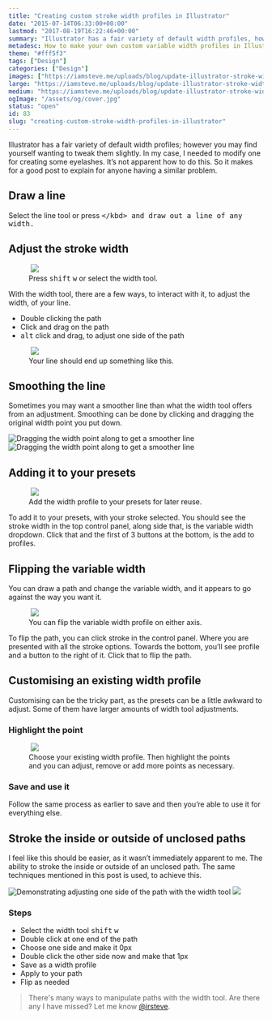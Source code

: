 ```yaml
---
title: "Creating custom stroke width profiles in Illustrator"
date: "2015-07-14T06:33:00+00:00"
lastmod: "2017-08-19T16:22:46+00:00"
summary: "Illustrator has a fair variety of default width profiles, however you may find yourself wanting to tweak them slightly. In my case I needed to tweak one, for creating some eyelashes. It’s not apparent how to do this. So it makes for a good post to explain for anyone having a similar problem."
metadesc: How to make your own custom variable width profiles in Illustrator. Handy for adding a stroke to the inside or outside of an unclosed path or hair for brushes."
theme: "#fff5f3"
tags: ["Design"]
categories: ["Design"]
images: ["https://iamsteve.me/uploads/blog/update-illustrator-stroke-width-featured-image%402x.png"]
large: "https://iamsteve.me/uploads/blog/update-illustrator-stroke-width-featured-image%402x.png"
medium: "https://iamsteve.me/uploads/blog/update-illustrator-stroke-width-featured-image-medium%402x.png"
ogImage: "/assets/og/cover.jpg"
status: "open"
id: 83
slug: "creating-custom-stroke-width-profiles-in-illustrator"
---
```


Illustrator has a fair variety of default width profiles; however you may find yourself wanting to tweak them slightly. In my case, I needed to modify one for creating some eyelashes. It’s not apparent how to do this. So it makes for a good post to explain for anyone having a similar problem.

## Draw a line
Select the line tool or press <kbd>\</kbd> and draw out a line of any width.

## Adjust the stroke width
<figure>
<img data-src="/static/images/blog/illustrator-stroke-width-tool@2x1.png" class="lazyload">
<noscript>
<img src="/static/images/blog/illustrator-stroke-width-tool@2x1.png">
</noscript>
<figcaption>
Press <kbd>shift</kbd> <kbd>w</kbd> or select the width tool.
</figcaption>
</figure>

With the width tool, there are a few ways, to interact with it, to adjust the width, of your line.

- Double clicking the path
- Click and drag on the path
- <kbd>alt</kbd> click and drag, to adjust one side of the path

<figure>
<img data-src="/static/images/blog/illustrator-stroke-width-example@2x.png" class="lazyload">
<noscript>
<img src="/static/images/blog/illustrator-stroke-width-example@2x.png">
</noscript>
<figcaption>
Your line should end up something like this.
</figcaption>
</figure>

## Smoothing the line
Sometimes you may want a smoother line than what the width tool offers from an adjustment. Smoothing can be done by clicking and dragging the original width point you put down.

<div>
<img data-src="/static/images/blog/width-smoothing.gif" alt="Dragging the width point along to get a smoother line" class="lazyload">
<noscript>
<img src="/static/images/blog/width-smoothing.gif" alt="Dragging the width point along to get a smoother line">
</noscript>
</div>

## Adding it to your presets
<figure>
<img data-src="/static/images/blog/width-adding-preset.gif" class="lazyload">
<noscript>
<img src="/static/images/blog/width-adding-preset.gif">
</noscript>
<figcaption>
Add the width profile to your presets for later reuse.
</figcaption>
</figure>

To add it to your presets, with your stroke selected. You should see the stroke width in the top control panel, along side that, is the variable width dropdown. Click that and the first of 3 buttons at the bottom, is the add to profiles.

## Flipping the variable width
You can draw a path and change the variable width, and it appears to go against the way you want it.

<figure>
<img data-src="/static/images/blog/flipping.gif" class="lazyload">
<noscript>
<img src="/static/images/blog/flipping.gif">
</noscript>
<figcaption>
You can flip the variable width profile on either axis.
</figcaption>
</figure>

To flip the path, you can click stroke in the control panel. Where you are presented with all the stroke options. Towards the bottom, you’ll see profile and a button to the right of it. Click that to flip the path.

## Customising an existing width profile
Customising can be the tricky part, as the presets can be a little awkward to adjust. Some of them have larger amounts of width tool adjustments.

### Highlight the point
<figure>
<img data-src="/static/images/blog/adjust-existing.gif" class="lazyload">
<noscript>
<img src="/static/images/blog/adjust-existing.gif">
</noscript>
<figcaption>
Choose your existing width profile. Then highlight the points and you can adjust, remove or add more points as necessary.
</figcaption>
</figure>

### Save and use it
Follow the same process as earlier to save and then you’re able to use it for everything else.

## Stroke the inside or outside of unclosed paths
I feel like this should be easier, as it wasn’t immediately apparent to me. The ability to stroke the inside or outside of an unclosed path. The same techniques mentioned in this post is used, to achieve this. 

<img data-src="/static/images/blog/adjust-width-one-side.png" class="lazyload"  alt="Demonstrating adjusting one side of the path with the width tool">
<noscript>
<img src="/static/images/blog/adjust-width-one-side.png">
</noscript>

### Steps
- Select the width tool <kbd>shift</kbd> <kbd>w</kbd>
- Double click at one end of the path
- Choose one side and make it 0px
- Double click the other side now and make that 1px
- Save as a width profile
- Apply to your path
- Flip as needed

> There's many ways to manipulate paths with the width tool. Are there any I have missed? Let me know <a href="https://twitter.com/irsteve">@irsteve</a>.